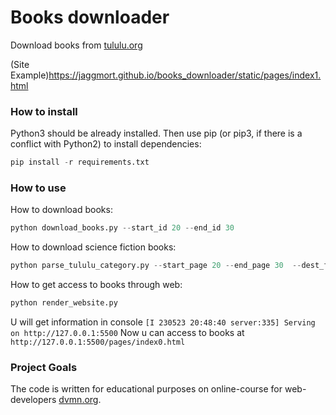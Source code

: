 # Books downloader #

Download books from [tululu.org](https://tululu.org)

(Site Example)https://jaggmort.github.io/books_downloader/static/pages/index1.html

### How to install ###

Python3 should be already installed. Then use pip (or pip3, if there is a conflict with Python2) to install dependencies:

```python
pip install -r requirements.txt
```

### How to use ###

How to download books:
```python
python download_books.py --start_id 20 --end_id 30
```

How to download science fiction books:

```python
python parse_tululu_category.py --start_page 20 --end_page 30  --dest_folder r:\5 --json_path r:\6 --skip_imgs False --skip_txt False
```

How to get access to books through web:

```python
python render_website.py
```

U will get information in console 
```[I 230523 20:48:40 server:335] Serving on http://127.0.0.1:5500```
Now u can access to books at ```http://127.0.0.1:5500/pages/index0.html```

### Project Goals ###
The code is written for educational purposes on online-course for web-developers [dvmn.org](dvmn.org).
